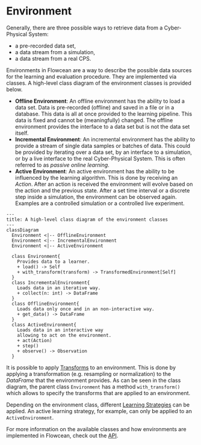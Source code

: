 # Environment

Generally, there are three possible ways to retrieve data from a Cyber-Physical System:

- a pre-recorded data set,
- a data stream from a simulation,
- a data stream from a real CPS.

Environments in Flowcean are a way to describe the possible data sources for the learning and evaluation procedure.
They are implemented via classes.
A high-level class diagram of the environment classes is provided below.

- **Offline Environment**: An offline environment has the ability to load a data set.
  Data is pre-recorded (offline) and saved in a file or in a database.
  This data is all at once provided to the learning pipeline.
  This data is fixed and cannot be (meaningfully) changed.
  The offline environment provides the interface to a data set but is not the data set itself.
- **Incremental Environment**: An incremental environment has the ability to provide a stream of single data samples or batches of data.
  This could be provided by iterating over a data set, by an interface to a simulation, or by a live interface to the real Cyber-Physical System.
  This is often referred to as _passive online learning_.
- **Active Environment**: An active environment has the ability to be influenced by the learning algorithm.
  This is done by receiving an _Action_.
  After an action is received the environment will evolve based on the action and the previous state.
  After a set time interval or a discrete step inside a simulation, the environment can be observed again.
  Examples are a controlled simulation or a controlled live experiment.

```mermaid
---
title: A high-level class diagram of the environment classes
---
classDiagram
  Environment <|-- OfflineEnvironment
  Environment <|-- IncrementalEnvironment
  Environment <|-- ActiveEnvironment

  class Environment{
    Provides data to a learner.
    + load() -> Self
    + with_transform(transform) -> TransformedEnvironment[Self]
  }
  class IncrementalEnvironment{
    Loads data in an iterative way.
    + collect(n: int) -> DataFrame
  }
  class OfflineEnvironment{
    Loads data only once and in an non-interactive way.
    + get_data() -> DataFrame
  }
  class ActiveEnvironment{
    Loads data in an interactive way
    allowing to act on the environment.
    + act(Action)
    + step()
    + observe() -> Observation
  }
```

It is possible to apply [Transforms](https://flowcean.me/user_guide/transform/) to an environment.
This is done by applying a transformation (e.g. resampling or normalization) to the _DataFrame_ that the environment provides.
As can be seen in the class diagram, the parent class `Environment` has a method `with_transform()` which allows to specify the transforms that are applied to an environment.

Depending on the environment class, different [Learning Strategies](https://flowcean.me/user_guide/learning_strategies/) can be applied.
An active learning strategy, for example, can only be applied to an `ActiveEnvironment`.

For more information on the available classes and how environments are implemented in Flowcean, check out the [API](https://flowcean.me/reference/flowcean/).
